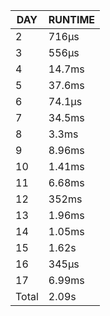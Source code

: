 |  DAY  | RUNTIME |
|-------|---------|
|     2 | 716µs   |
|     3 | 556µs   |
|     4 | 14.7ms  |
|     5 | 37.6ms  |
|     6 | 74.1µs  |
|     7 | 34.5ms  |
|     8 | 3.3ms   |
|     9 | 8.96ms  |
|    10 | 1.41ms  |
|    11 | 6.68ms  |
|    12 | 352ms   |
|    13 | 1.96ms  |
|    14 | 1.05ms  |
|    15 | 1.62s   |
|    16 | 345µs   |
|    17 | 6.99ms  |
| Total | 2.09s   |
